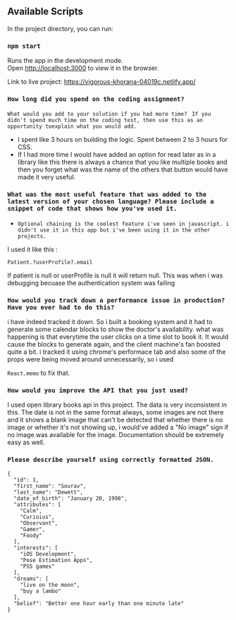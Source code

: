 ## Available Scripts

In the project directory, you can run:
### `npm start`

Runs the app in the development mode.\
Open [http://localhost:3000](http://localhost:3000) to view it in the browser.

Link to live project: https://vigorous-khorana-04019c.netlify.app/

### `How long did you spend on the coding assignment?`
 `What would you add to your solution if you had more time?`
 ` If you didn't spend much time on the coding test, then use this as an opportunity toexplain what you would add.`

* I spent like 3 hours on building the logic. Spent between 2 to 3 hours for CSS.
* If I had more time I would have added an option for read later as in a library like this there is always a chance that you like multiple books and then you forget what was the name of the others that button would have made it very useful.

### `What was the most useful feature that was added to the latest version of your chosen language? Please include a snippet of code that shows how you've used it.`
* `Optional chaining is the coolest feature i've seen in javascript. i didn't use it in this app but i've been using it in the other projects.`

I used it like this : 

```Patient.?userProfile?.email```

If patient is null or userProfile is null it will return null. This was when i was debugging becuase the authentication system was failing

### `How would you track down a performance issue in production? Have you ever had to do this?`
i have indeed tracked it down. So i built a booking system and it had to generate some calendar blocks to show the doctor's availability. what was happening is that everytime the user clicks on a time slot to book it. It would cause the blocks to generate again, and the client machine's fan boosted quite a bit. i tracked it using chrome's performace tab and also some of the props were being moved around unnecessarily, so i used 

```React.memo``` to fix that. 

### `How would you improve the API that you just used?`
I used open library books api in this project. The data is very inconsistent in this. The date is not in the same format always, some images are not there and it shows a blank image that can't be detected that whether there is no image or whether it's not showing up, i would've added a "No image" sign if no image was available for the image. Documentation should be extremely easy as well.

### `Please describe yourself using correctly formatted JSON.`
```
{
  "id": 1,
  "first_name": "Sourav",
  "last_name": "Dewett",
  "date_of_birth": "January 20, 1998",
  "attributes": [
    "Calm",
    "Curioius",
    "Observant",
    "Gamer",
    "Foody"
  ],
  "interests": [
    "iOS Development",
    "Pose Estimation Apps",
    "PS5 games"
  ],
  "dreams": [
    "live on the moon",
    "buy a lambo"
  ],
  "belief": "Better one hour early than one minute late"
}

```
